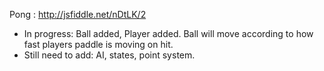 Pong : http://jsfiddle.net/nDtLK/2

 * In progress: Ball added, Player added. Ball will move according to how fast players paddle is moving on hit.
 * Still need to add: AI, states, point system.
